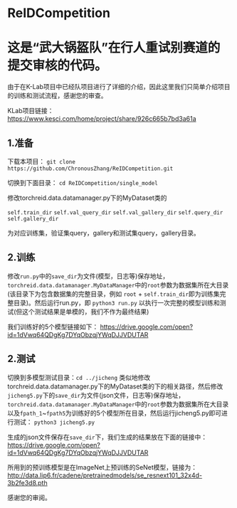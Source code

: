 # ReIDCompetition

# 这是“武大锅盔队”在行人重试别赛道的提交审核的代码。

由于在K-Lab项目中已经队项目进行了详细的介绍，因此这里我们只简单介绍项目的训练和测试流程，感谢您的审查。

KLab项目链接：https://www.kesci.com/home/project/share/926c665b7bd3a61a

## 1.准备

下载本项目：
`git clone https://github.com/ChronousZhang/ReIDCompetition.git`

切换到下面目录：
`cd ReIDCompetition/single_model`

修改torchreid.data.datamanager.py下的MyDataset类的

`self.train_dir`
`self.val_query_dir`
`self.val_gallery_dir`
`self.query_dir`
`self.gallery_dir`

为对应训练集，验证集query，gallery和测试集query，gallery目录。

## 2.训练
修改`run.py`中的`save_dir`为文件(模型，日志等)保存地址，`torchreid.data.datamanager.MyDataManager`中的`root`参数为数据集所在大目录(该目录下为包含数据集的完整目录，例如 `root` + `self.train_dir`即为训练集完整目录)。然后运行run.py，即
`python3 run.py`
以执行一次完整的模型训练和测试(但这个测试结果是单模的，我们不作为最终结果)

我们训练好的5个模型链接如下：
https://drive.google.com/open?id=1dVwq64QDgKg7DYqObzqjYWqDJJVDUTAR

## 2.测试
切换到多模型测试目录：`cd ../jicheng`
类似地修改torchreid.data.datamanager.py下的MyDataset类的下的相关路径，然后修改`jicheng5.py`下的`save_dir`为文件(json文件，日志等)保存地址，`torchreid.data.datamanager.MyDataManager`中的`root`参数为数据集所在大目录以及`fpath_1`~`fpath5`为训练好的5个模型所在目录，然后运行jicheng5.py即可进行测试：
`python3 jicheng5.py`

生成的json文件保存在`save_dir`下，我们生成的结果放在下面的链接中：
https://drive.google.com/open?id=1dVwq64QDgKg7DYqObzqjYWqDJJVDUTAR

所用到的预训练模型是在ImageNet上预训练的SeNet模型，链接为：
http://data.lip6.fr/cadene/pretrainedmodels/se_resnext101_32x4d-3b2fe3d8.pth

感谢您的审阅。

